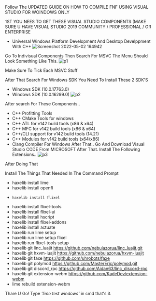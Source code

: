 


Follow The UPDATED GUIDE ON HOW TO COMPILE FNF USING VISUAL STUDIO FOR WOINDOWS ONLY


1ST YOU NEES TO GET THESE VISUAL STUDIO COMPONENTS (MAKE SURE U HAVE VISUAL STUDIO 2019 COMMUNITY / PROFESSIONAL / OR ENTERPRISE

- Universal Windows Platform Development And Desktop Develppment With C++
![Screenshot 2022-05-02 164942](https://user-images.githubusercontent.com/104766454/166225870-f4b0b909-6022-4670-b7e8-3a7fc5cb6acc.png)

Go To Indivisual Components
Then Search For MSVC
The Menu Should Look Something Like This.
![p1](https://user-images.githubusercontent.com/104766454/166226178-ece394b8-f657-4fdb-9c7a-f98634f6e017.png)

Make Sure To Tick Each MSVC Stuff

After That Search For Windows SDK
You Need To Install These 2 SDK'S
- Windows SDK (10.0.17763.0)
- Windows SDK (10.0.16299.0)
![p2](https://user-images.githubusercontent.com/104766454/166226593-65dacabf-caed-4805-87e5-49ce70ae4a8e.png)

After search For These Components..
- C++ Profitting Tools
- C++ CMake Tools for windows
- C++ ATL for v142 build tools (x86 & x64)
- C++ MFC for v142 build tools (x86 & x64)
- C++/CLI support for v142 build tools (14.21)
- C++ Modules for v142 build tools (x64/x86)
- Clang Compiler For Windows
After That..
Go And Download Visual Studio CODE From MICROSOFT After That. Install The Following Extensions..
![p3](https://user-images.githubusercontent.com/104766454/166227034-f66fd0e5-180a-4ccf-95b6-27d15ac11ea5.png)

After Doing That

Install The Things That Needed In The Command Prompt
- haxelib install lime 
-    haxelib install openfl
 -     haxelib install flixel
-    haxelib install flixel-tools
- haxelib install flixel-ui
-  haxelib install hscript
-  haxelib install flixel-addons
-  haxelib install actuate
-  haxelib run lime setup
-  haxelib run lime setup flixel
-  haxelib run flixel-tools setup
 - haxelib git linc_luajit https://github.com/nebulazorua/linc_luajit.git
 - haxelib git hxvm-luajit https://github.com/nebulazorua/hxvm-luajit
- haxelib git faxe https://github.com/uhrobots/faxe
- haxelib git polymod https://github.com/MasterEric/polymod.git
- haxelib git discord_rpc https://github.com/Aidan63/linc_discord-rpc
- haxelib git extension-webm https://github.com/KadeDev/extension-webm
- lime rebuild extension-webm


Thare U Go! Type *'lime test windows'* in cmd that's it.



